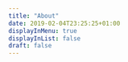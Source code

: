 ```yaml
---
title: "About"
date: 2019-02-04T23:25:25+01:00
displayInMenu: true
displayInList: false
draft: false
---
```


